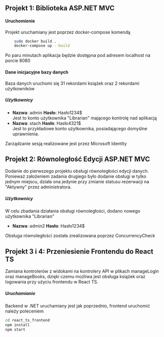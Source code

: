 ## Projekt 1: Biblioteka ASP.NET MVC
#### Uruchomienie
Projekt uruchamiany jest poprzez docker-compose komendą
``` sh
    sudo docker build .
    docker-compose up --build
```
Po paru minutach aplikacja będzie dostępna pod adresem localhost na porcie 8080
#### Dane inicjacyjne bazy danych
Baza danych uruchomi się 31 rekordami książek oraz 2 rekordami użytkowników
##### Użytkownicy
- **Nazwa**: admin **Hasło**: Hasło1234$  
Jest to konto użytkownika "Librarian" mającego kontrolę nad aplikacją
- **Nazwa**: stach **Hasło**: Hasło4321$  
Jest to przykładowe konto użytkownika, posiadającego domyślne uprawnienia.

Zarządzanie sesją realizowane jest przez Microsoft Identity

## Projekt 2: Równoległość Edycji ASP.NET MVC
Dodanie do pierwszego projektu obsługi równoległości edycji danych. Ponieważ założeniem zadania drugiego było dodanie obsługi w tylko jednym miejscu, działa ona jedynie przy zmianie statusu rezerwacji na "Aktywny" przez administratora.
##### Użytkownicy
W celu zbadania działania obsługi równoległości, dodano nowego użytkownika "Librarian"
- **Nazwa**: admin2 **Hasło**: Hasło1234$

Obsługa równoległości została zrealizowana poprzez ConcurrencyCheck

## Projekt 3 i 4: Przeniesienie Frontendu do React TS
Zamiana kontrolerów z widokami na kontrolery API w plikach manageLogin oraz manageBooks, dzięki czemu możliwa jest obsługa książek oraz logowania przy użyciu frontendu w React TS.
##### Uruchamianie
Backend w .NET uruchamiany jest jak poprzednio, frontend uruchomić należy poleceniem
``` sh
cd react_ts_frontend
npm install
npm start
```
